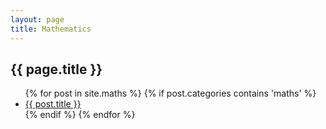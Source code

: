 ```yaml
---
layout: page
title: Mathematics
---
```


<section>
<h1>{{ page.title }}</h1>
<ul>
{% for post in site.maths %}
  {% if post.categories contains 'maths' %}
    <li>
      <a href="{{ post.url }}">{{ post.title }}</a>
    </li>
  {% endif %}
{% endfor %}
</ul>
</section>